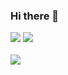 ### Hi there 👋

<!--
**cheolgyun7/cheolgyun7** is a ✨ _special_ ✨ repository because its `README.md` (this file) appears on your GitHub profile.

Here are some ideas to get you started:

- 🔭 I’m currently working on ...
- 🌱 I’m currently learning ...
- 👯 I’m looking to collaborate on ...
- 🤔 I’m looking for help with ...
- 💬 Ask me about ...
- 📫 How to reach me: ...
- 😄 Pronouns: ...
- ⚡ Fun fact: ...
-->
<img src="https://capsule-render.vercel.app/api?type=waving&color=BDBDC8&height=150&section=header" />
<img src="https://github-readme-stats.vercel.app/api/top-langs/?username=cheolgyun7&layout=compact"><br><br>
<img src="https://capsule-render.vercel.app/api?type=waving&color=BDBDC8&height=150&section=footer" />
